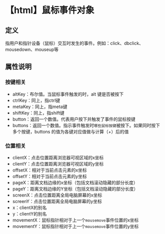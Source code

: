 # 【html】鼠标事件对象

##  定义

指用户和指针设备（鼠标）交互时发生的事件。例如：click、dbclick、mousedown、mouseup等

## 属性说明

### 按键相关

- altKey：布尔值。当鼠标事件触发的时，alt 键是否被按下
- ctrlKey：同上，指ctrl键
- metaKey：同上，指meta键
- shiftKey：同上，指shift键
- button：返回一个数值。代表用户按下并触发了事件的鼠标按键
- buttons：返回一个数值。指示事件触发时`哪些鼠标按键`被按下。如果同时按下多个按键，buttons 的值为各键对应值做与计算（+）后的值

### 位置相关

- clientX：点击位置距离浏览器可视区域的x坐标
- clientY：点击位置距离浏览器可视区域的y坐标
- offsetX：相对于当前点击元素的x坐标
- offsetY：相对于当前点击元素的y坐标
- pageX：距离文档边缘的x坐标（包括文档滚动隐藏的部分长度）
- pageY：距离文档边缘的Y坐标（包括文档滚动隐藏的部分长度）
- screenX：点击位置距离全局电脑屏幕的x坐标
- screenY：点击位置距离全局电脑屏幕的y坐标
- x：clientX的别名
- y：clientY的别名
- movementX：鼠标指针相对于上一个`mousemove`事件位置的x坐标
- movementY：鼠标指针相对于上一个`mousemove`事件位置的y坐标